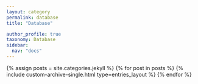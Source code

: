 ```yaml
---
layout: category
permalink: database
title: "Database"

author_profile: true
taxonomy: Database
sidebar:
  nav: "docs"
---
```


{% assign posts = site.categories.jekyll %}
{% for post in posts %}
  {% include custom-archive-single.html type=entries_layout %}
{% endfor %}